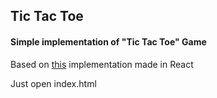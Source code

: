 ## Tic Tac Toe
#### Simple implementation of "Tic Tac Toe" Game
Based on [this](https://codepen.io/gaearon/pen/gWWZgR) implementation made in React

Just open index.html